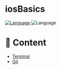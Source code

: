 # iosBasics

[![Language](https://img.shields.io/badge/Language-Swift-brightgreen)]()
![Language](https://img.shields.io/badge/Language-Swift-green&logo=Swift.svg)

# 📝 Content

- [Terminal](/Git%2BTerminal/Terminal.md)
- [Git](/Git%2BTerminal/Git.md)
